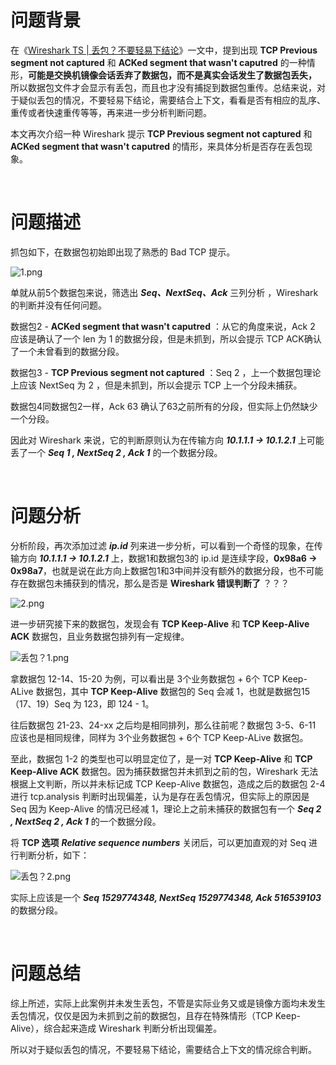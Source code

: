 # 问题背景
在《[Wireshark TS | 丢包？不要轻易下结论](https://github.com/7ace/learnwireshark/blob/main/md/Wireshark%20%E5%AE%9E%E4%BE%8B/Wireshark%20TS%20-%20%E4%B8%A2%E5%8C%85%EF%BC%9F%E4%B8%8D%E8%A6%81%E8%BD%BB%E6%98%93%E4%B8%8B%E7%BB%93%E8%AE%BA.md)》一文中，提到出现 **TCP Previous segment not captured** 和 **ACKed segment that wasn't caputred** 的一种情形，**可能是交换机镜像会话丢弃了数据包，而不是真实会话发生了数据包丢失，** 所以数据包文件才会显示有丢包，而且也才没有捕捉到数据包重传。总结来说，对于疑似丢包的情况，不要轻易下结论，需要结合上下文，看看是否有相应的乱序、重传或者快速重传等等，再来进一步分析判断问题。

本文再次介绍一种 Wireshark 提示 **TCP Previous segment not captured** 和 **ACKed segment that wasn't caputred** 的情形，来具体分析是否存在丢包现象。

<br/>

# 问题描述
抓包如下，在数据包初始即出现了熟悉的 Bad TCP 提示。

![1.png](https://cdn.nlark.com/yuque/0/2021/png/2777842/1622683243637-ef8498c6-c3f2-4b75-9f36-048f8023a85b.png#align=left&display=inline&height=119&margin=%5Bobject%20Object%5D&name=1.png&originHeight=119&originWidth=1635&size=23305&status=done&style=none&width=1635)

单就从前5个数据包来说，筛选出 **_Seq、NextSeq、Ack_** 三列分析 ，Wireshark 的判断并没有任何问题。


数据包2 - **ACKed segment that wasn't caputred** ：从它的角度来说，Ack 2 应该是确认了一个 len 为 1 的数据分段，但是未抓到，所以会提示 TCP ACK确认了一个未曾看到的数据分段。

数据包3 - **TCP Previous segment not captured** ：Seq 2 ，上一个数据包理论上应该 NextSeq 为 2 ，但是未抓到，所以会提示 TCP 上一个分段未捕获。

数据包4同数据包2一样，Ack 63 确认了63之前所有的分段，但实际上仍然缺少一个分段。

因此对 Wireshark 来说，它的判断原则认为在传输方向 _**10.1.1.1 -> 10.1.2.1**_ 上可能丢了一个 _**Seq 1 , NextSeq 2 , Ack 1**_ 的一个数据分段。

<br/>

# 问题分析
分析阶段，再次添加过滤 _**ip.id**_ 列来进一步分析，可以看到一个奇怪的现象，在传输方向 _**10.1.1.1 -> 10.1.2.1**_ 上，数据1和数据包3的 ip.id 是连续字段，**0x98a6 -> 0x98a7**，也就是说在此方向上数据包1和3中间并没有额外的数据分段，也不可能存在数据包未捕获到的情况，那么是否是 **Wireshark 错误判断了** ？？？

![2.png](https://cdn.nlark.com/yuque/0/2021/png/2777842/1622683264132-99fbf671-909c-424e-b608-56ea59b16644.png#align=left&display=inline&height=117&margin=%5Bobject%20Object%5D&name=2.png&originHeight=117&originWidth=1758&size=25749&status=done&style=none&width=1758)


进一步研究接下来的数据包，发现会有 **TCP Keep-Alive** 和 **TCP Keep-Alive ACK** 数据包，且业务数据包排列有一定规律。

![丢包？1.png](https://cdn.nlark.com/yuque/0/2021/png/2777842/1622802674678-d2e582d5-bceb-4b43-8433-7ff3b7f33c02.png#align=left&display=inline&height=521&margin=%5Bobject%20Object%5D&name=%E4%B8%A2%E5%8C%85%EF%BC%9F1.png&originHeight=521&originWidth=1708&size=118828&status=done&style=none&width=1708)

拿数据包 12-14、15-20 为例，可以看出是 3个业务数据包 + 6个 TCP Keep-ALive 数据包，其中 **TCP Keep-Alive** 数据包的 Seq 会减 1，也就是数据包15（17、19）Seq 为 123，即 124 - 1。


往后数据包 21-23、24-xx 之后均是相同排列，那么往前呢？数据包 3-5、6-11 应该也是相同规律，同样为 3个业务数据包 + 6个 TCP Keep-ALive 数据包。

至此，数据包 1-2 的类型也可以明显定位了，是一对 **TCP Keep-Alive** 和 **TCP Keep-Alive ACK** 数据包。因为捕获数据包并未抓到之前的包，Wireshark 无法根据上文判断，所以并未标记成 TCP Keep-Alive 数据包，造成之后的数据包 2-4 进行 tcp.analysis 判断时出现偏差，认为是存在丢包情况，但实际上的原因是 Seq 因为 Keep-Alive 的情况已经减 1，理论上之前未捕获的数据包有一个 _**Seq 2 , NextSeq 2 , Ack 1**_ 的一个数据分段。

将 **TCP 选项** _**Relative sequence numbers**_ 关闭后，可以更加直观的对 Seq 进行判断分析，如下：

![丢包？2.png](https://cdn.nlark.com/yuque/0/2021/png/2777842/1622862648079-4e6e2ff9-8424-43fe-938c-d50f9350720d.png#align=left&display=inline&height=518&margin=%5Bobject%20Object%5D&name=%E4%B8%A2%E5%8C%85%EF%BC%9F2.png&originHeight=518&originWidth=2001&size=137645&status=done&style=none&width=2001)

实际上应该是一个 _**Seq 1529774348, NextSeq 1529774348, Ack 516539103**_ 的数据分段。

<br/>

# 问题总结
综上所述，实际上此案例并未发生丢包，不管是实际业务又或是镜像方面均未发生丢包情况，仅仅是因为未抓到之前的数据包，且存在特殊情形（TCP Keep-Alive），综合起来造成 Wireshark 判断分析出现偏差。

所以对于疑似丢包的情况，不要轻易下结论，需要结合上下文的情况综合判断。






